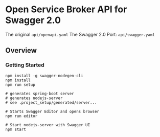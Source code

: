 # Open Service Broker API for Swagger 2.0

The original `api/openapi.yaml`
The Swagger 2.0 Port: `api/swagger.yaml`

## Overview

### Getting Started

```console
npm install -g swagger-nodegen-cli
npm install
npm run setup

# generates spring-boot server
# generates nodejs-server
# see .project_setup/generated/server...

# Starts Swagger Editor and opens browser
npm run editor

# Start nodejs-server with Swagger UI
npm start
```